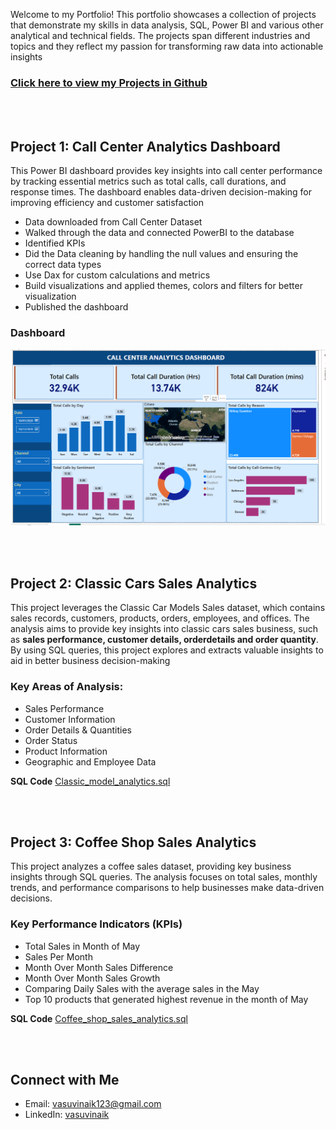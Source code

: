 Welcome to my Portfolio! This portfolio showcases a collection of projects that demonstrate my skills in data analysis, SQL, Power BI and various other analytical and technical fields. The projects span different industries and topics and they reflect my passion for transforming raw data into actionable insights

### [Click here to view my Projects in Github](https://github.com/Vasu-Vinaik123/Data-Analysis-Portfolio.git)
<br><br>
## Project 1: Call Center Analytics Dashboard
This Power BI dashboard provides key insights into call center performance by tracking essential metrics such as total calls, call durations, and response times. The dashboard enables data-driven decision-making for improving efficiency and customer satisfaction

* Data downloaded from Call Center Dataset
* Walked through the data and connected PowerBI to the database
* Identified KPIs
* Did the Data cleaning by handling the null values and ensuring the correct data types
* Use Dax for custom calculations and metrics
* Build visualizations and applied themes, colors and filters for better visualization
* Published the dashboard

### Dashboard
![](Call_Center_Dashboard/Call_Center_Dashboard_Image.png)


<br><br>

## Project 2: Classic Cars Sales Analytics
This project leverages the Classic Car Models Sales dataset, which contains sales records, customers, products, orders, employees, and offices. The analysis aims to provide key insights into classic cars sales business, such as **sales performance, customer details, orderdetails and order quantity**. By using SQL queries, this project explores and extracts valuable insights to aid in better business decision-making

### Key Areas of Analysis:
* Sales Performance
* Customer Information
* Order Details & Quantities
* Order Status
* Product Information
* Geographic and Employee Data

**SQL Code** [Classic_model_analytics.sql](https://github.com/Vasu-Vinaik123/Data-Analysis-Portfolio/blob/main/Classic_Models_Analytics/Classic_model_analytics.sql)

<br><br>

## Project 3: Coffee Shop Sales Analytics
This project analyzes a coffee sales dataset, providing key business insights through SQL queries. The analysis focuses on total sales, monthly trends, and performance comparisons to help businesses make data-driven decisions.

### Key Performance Indicators (KPIs)
* Total Sales in Month of May
* Sales Per Month
* Month Over Month Sales Difference
* Month Over Month Sales Growth
* Comparing Daily Sales with the average sales in the May
* Top 10 products that generated highest revenue in the month of May

**SQL Code** [Coffee_shop_sales_analytics.sql](https://github.com/Vasu-Vinaik123/Data-Analysis-Portfolio/blob/main/Coffee_Sales_Analytics/Coffee_Shop_Sales_Analytics.sql)


<br><br>

## Connect with Me
* Email: [vasuvinaik123@gmail.com](mailto:vasuvinaik123@gmail.com)
* LinkedIn: [vasuvinaik](https://www.linkedin.com/in/vasu-vinaik/)


<br><br>
